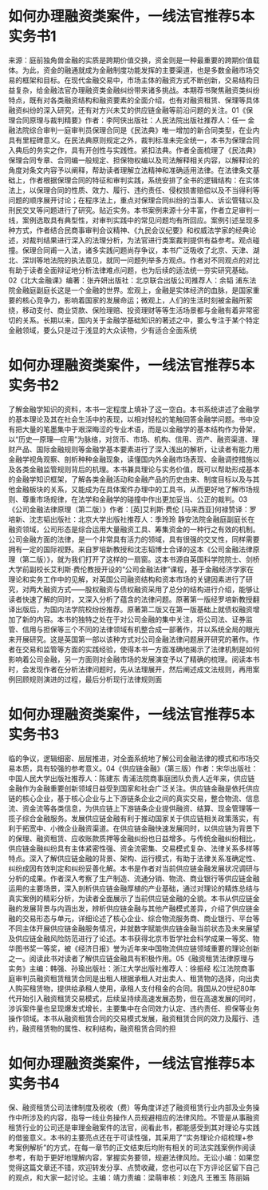 # 如何办理融资类案件，一线法官推荐5本实务书1

来源：庭前独角兽金融的实质是跨期价值交换，资金则是一种最重要的跨期价值载体。为此，资金的融通就成为金融制度功能发挥的主要渠道，也是多数金融市场交易的框架和目标。在现代金融交易中，市场主体的融资方式不断创新，交易结构日益复杂，给金融法官办理融资类金融纠纷带来诸多挑战。本期荐书聚焦融资类纠纷特点，既有对各类融资结构和融资要素的全面介绍，也有对融资租赁、保理等具体融资纠纷的深入研究，还有对方兴未艾的供应链金融等前沿问题的关注。01《保理合同原理与裁判精要》作者：李阿侠出版社：人民法院出版社推荐人：任一  金融法院综合审判一庭审判员保理合同是《民法典》唯一增加的新合同类型，在业内具有里程碑意义。在民法典原则规定之外，裁判标准未完全统一，本书为保理合同入典后的务实之作，具有开创性与实践性。紧扣法典。作者全面梳理了《民法典》保理合同专章、合同编一般规定、担保物权编以及司法解释相关内容，以解释论的角度对条文内容予以阐释，帮助读者理解立法精神和准确适用法律。在法律条文基础上，作者根据保理合同的特征和审判实践，系统安排了全书的逻辑结构：在实体法上，以保理合同的性质、效力、履行、违约责任、侵权损害赔偿以及不当得利等问题的顺序展开讨论；在程序法上，重点对保理合同纠纷的当事人、诉讼管辖以及刑民交叉等问题进行了研究。贴近实务。本书案例来源十分丰富，作者立足审判一线，案例选取具有典型性，对审判实践中的常见问题均有所回应。案例引述呈现多种方式，作者结合民商事审判会议精神、《九民会议纪要》和权威法学家的经典论述，对裁判结果进行深入的法理分析，为法官进行类案裁判提供有益参考。观点碰撞。保理合同甫一入法，诸多实践问题尚存争议，本书广泛吸收了北京、天津、湖北、深圳等地法院的执法意见，就同一问题列举多方观点。作者对不同观点的对比有助于读者全面辩证地分析法律难点问题，也为后续的适法统一夯实研究基础。02《北大金融课》编著：张卉妍出版社：北京联合出版公司推荐人：余韬  浦东法院金融庭副庭长这是一个金融的世界。宏观上，金融是实体经济的血脉，是国家重要的核心竞争力，影响着国家的发展命运；微观上，人们的生活时刻被金融所萦绕，移动支付、商业贷款、保险理赔、投资理财等等生活场景都与金融有着非常密切的关系。长期以来，国内关于金融学基础知识的著述之中，要么专注于某个特定金融领域，要么只是过于浅显的大众读物，少有适合全面系统

# 如何办理融资类案件，一线法官推荐5本实务书2

了解金融学知识的资料，本书一定程度上填补了这一空白。本书系统讲述了金融学的基本理论及其在社会生活中的表现，以相对轻松的笔触回答金融学问题。书中没有把大量的笔墨集中于艰深晦涩的专业术语，而是以金融学的基本结构作为骨架，以“历史—原理—应用”为脉络，对货币、市场、机构、信用、资产、融资渠道、理财产品、国际金融规则等金融学基本要素进行了深入浅出的解析，让读者有能力用金融学视角观察、剖析种种金融现象，读懂国内外金融市场表现、金融调控措施以及各类金融监管规则背后的机理。本书兼具理论与实务价值，既可以帮助形成基本的金融学知识框架，了解各类金融活动和金融产品的历史由来、制度目标以及与其他金融板块的关系，又能成为在具体案件办理中的工具书，从而更好地了解市场规则、尊重市场规律，在法学和金融学的碰撞中作出更加妥当、公正的裁判。03《公司金融法律原理（第二版）》作者：[英]艾利斯·费伦  [马来西亚]何禄赞译：罗培新、沈志韬出版社：北京大学出版社推荐人：季玲玲  静安法院金融庭副庭长在融资领域，公司形态是综合运用大量融资工具、筹集资金的一种行之有效的机制。公司金融方面的法律，是一个非常具有活力的领域，具有很强的交叉性，同样需要拥有一定的国际视野。来自罗培新教授和沈志韬博士合译的这本《公司金融法律原理（第二版）》，就为我们打开了这样的一扇窗。这本书源自英国科学院院士、剑桥大学前副校长艾利斯·费伦教授开设的“公司金融法律”课程，基于金融经济学家在理论和实务工作中的见解，对英国公司融资结构和资本市场的关键因素进行了研究，对两大融资方式——股权融资与债权融资采用了总分的结构进行介绍，能够让读者快速了解的同时，又深入分析了蕴含的法律问题。原著第一版经罗培新教授翻译出版后，为国内法学院校纷纷推荐。原著第二版又在第一版基础上就债权融资增加了新的内容。本书的独特之处在于对公司金融的集中关注，将公司法、证券监管、信用与担保等三个不同的法律领域有机整合成一部著作，并以系统全局的眼光来开展研究。这是英国第一部以该种方式对公司金融法律问题展开研究的著作。作者在交易和监管等方面的实践经验，使得本书一方面准确地揭示了法律机制是如何影响着公司金融，另一方面则对金融市场的发展演变予以了精确的梳理。阅读本书时，会发现作者在分析法律问题时，先从法理展开，然后阐述成文法规则，再用案例回顾规则演进的过程，最后分析现行法律规则面

# 如何办理融资类案件，一线法官推荐5本实务书3

临的争议，逻辑细密、层层推进，对全面系统地了解公司金融法律的模式和市场交易本质，具有较强的参考意义。04《供应链金融》（第三版）作者：宋华出版社：中国人民大学出版社推荐人：陈建东  青浦法院商事庭团队负责人近年来，供应链金融作为金融重要创新领域日益受到国家和社会广泛关注。供应链金融是依托供应链的核心企业，基于核心企业与上下游链条企业之间的真实交易，整合物流、信息流、资金流等各类信息，为供应链上下游链条企业提供融资、结算、现金管理等一揽子综合金融服务。发展供应链金融有利于推动国家关于供应链相关政策落实，有利于拓宽中、小微企业融资渠道。在供应链金融快速发展同时，以供应链为背景下的保理、融资租赁、应收账款质押等金融纠纷也日益增多。与传统金融纠纷相比，供应链金融纠纷具有主体紧密性强、资金流密集、交易模式复杂、法律关系多样等特点。深入了解供应链金融的背景、架构、运行模式，有助于法律关系准确定性、纠纷成因有效判定和纠纷妥善化解。本书是作者对当前供应链金融发展状况调研与分析的成果。作者深入考察了生产制造、流通分销、物流、商业银行等供应链金融运用的主要场景，深入剖析供应链金融厚植的产业基础，通过对理论的精炼总结与真实案例的精彩分析，为读者全面展示了当前供应链金融的全貌。本书从供应链金融的发展背景与内涵出发，辨析供应链金融与其他产融模式差异，介绍了供应链金融的交易形态与单元，详细论述了核心企业、综合物流服务商、商业银行、平台等不同主体开展供应链金融服务情况，并就数字赋能供应链金融当前状态及未来展望及供应链金融风险防范进行了论述。本书获得北京市哲学社会科学成果一等奖、物华图书奖一等奖，被《经济日报》誉为近年来中国物流供应链领域重要的理论创新之一。阅读此书对读者了解供应链金融具有积极作用。05《融资租赁法律原理与实务》主编：韩强、孙瑜出版社：浙江大学出版社推荐人：徐振经  松江法院商事庭审判员融资租赁租赁合同是出租人根据承租人对出卖人、租赁物的选择，向出卖人购买租赁物，提供给承租人使用，承租人支付租金的合同。我国从20世纪80年代开始引入融资租赁交易模式，后续呈持续高速发展态势，但在高速发展的同时，涉诉案件量也呈现爆发式增长，主要集中在合同效力认定、违约责任、担保等业务操作领域。本书从融资租赁合同的交易模式发展，融资租赁合同的效力及履行、违约，融资租赁物的属性、权利结构，融资租赁合同的担

# 如何办理融资类案件，一线法官推荐5本实务书4

保、融资租赁公司法律制度及税收（费）等角度详述了融资租赁行业内部及业务操作中所涉及的内容，指导一线业务操作人员规避相应的法律风险。不管是从事融资租赁行业的公司还是审理金融案件的法官，阅看此书，都能感受到其对理论与实践的借鉴意义。本书的主要亮点还在于可读性强，其采用了“实务理论介绍梳理+参考案例解析”的方式，在每一章节的正文结束后均附有相关的司法实践案例作阅读参考，有助于更好地理解内容，掌握实务要领，规避法律风险。无讼小编：如果您觉得这篇文章还不错，欢迎转发分享、点赞收藏，您也可以在下方评论区留下自己的观点，和大家一起讨论。主编：靖力责编：梁萌审核：刘逸凡 王雅玉 陈丽娟

